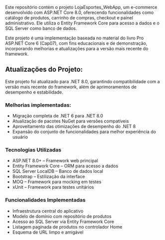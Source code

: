 Este repositório contém o projeto LojaEsportes_WebApp, um e-commerce desenvolvido com ASP.NET Core 8.0, oferecendo funcionalidades como catálogo de produtos, carrinho de compras, checkout e painel administrativo. Ele utiliza o Entity Framework Core para acesso a dados e o SQL Server como banco de dados.

Este projeto é uma implementação baseada no material do livro Pro ASP.NET Core 6 (Cap07), com fins educacionais e de demonstração, incorporando melhorias e atualizações para a versão mais recente do framework.

## Atualizações do Projeto:

Este projeto foi atualizado para .NET 8.0, garantindo compatibilidade com a versão mais recente do framework, além de aprimoramentos de desempenho e estabilidade.

### Melhorias implementadas:
- Migração completa de .NET 6 para .NET 8.0
- Atualização de pacotes NuGet para versões compatíveis
- Aproveitamento das otimizações de desempenho do .NET 8
- Expansão do conjunto de funcionalidades para melhor experiência do usuário

### Tecnologias Utilizadas
- ASP.NET 8.0+ – Framework web principal
- Entity Framework Core – ORM para acesso a dados
- SQL Server LocalDB – Banco de dados local
- Bootstrap – Estilização da interface
- MOQ – Framework para mocking em testes
- xUnit – Framework para testes unitários

### Funcionalidades Implementadas
- Infraestrutura central do aplicativo
- Modelo de domínio com repositório de produtos
- Acesso ao SQL Server via Entity Framework Core
- Listagem paginada de produtos no controlador Home
- Esquema de URL limpo e amigável
